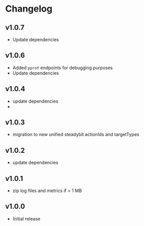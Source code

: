 # Changelog

## v1.0.7

- Update dependencies

## v1.0.6

- Added `pprof` endpoints for debugging purposes
- Update dependencies

## v1.0.4

- update dependencies
-
## v1.0.3

- migration to new unified steadybit actionIds and targetTypes

## v1.0.2

- update dependencies

## v1.0.1

 - zip log files and metrics if > 1 MB

## v1.0.0

 - Initial release
